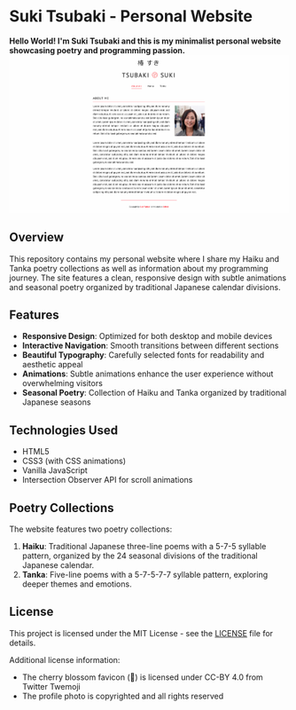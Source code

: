 # Suki Tsubaki - Personal Website
**Hello World! I'm Suki Tsubaki and this is my minimalist personal website showcasing poetry and programming passion.**
![Screenshot](/assets/images/screenshot.png "Screenshot")

## Overview

This repository contains my personal website where I share my Haiku and Tanka poetry collections as well as information about my programming journey. The site features a clean, responsive design with subtle animations and seasonal poetry organized by traditional Japanese calendar divisions.

## Features

- **Responsive Design**: Optimized for both desktop and mobile devices
- **Interactive Navigation**: Smooth transitions between different sections
- **Beautiful Typography**: Carefully selected fonts for readability and aesthetic appeal
- **Animations**: Subtle animations enhance the user experience without overwhelming visitors
- **Seasonal Poetry**: Collection of Haiku and Tanka organized by traditional Japanese seasons

## Technologies Used

- HTML5
- CSS3 (with CSS animations)
- Vanilla JavaScript
- Intersection Observer API for scroll animations

## Poetry Collections

The website features two poetry collections:

1. **Haiku**: Traditional Japanese three-line poems with a 5-7-5 syllable pattern, organized by the 24 seasonal divisions of the traditional Japanese calendar.
2. **Tanka**: Five-line poems with a 5-7-5-7-7 syllable pattern, exploring deeper themes and emotions.

## License

This project is licensed under the MIT License - see the [LICENSE](LICENSE) file for details.

Additional license information:
* The cherry blossom favicon (🌸) is licensed under CC-BY 4.0 from Twitter Twemoji
* The profile photo is copyrighted and all rights reserved
